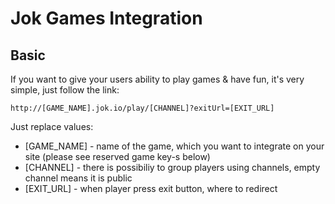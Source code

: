 Jok Games Integration
=====================


Basic
-----

If you want to give your users ability to play games & have fun, it's very simple, just follow the link:
```
http://[GAME_NAME].jok.io/play/[CHANNEL]?exitUrl=[EXIT_URL]
```
Just replace values:
* [GAME_NAME] - name of the game, which you want to integrate on your site (please see reserved game key-s below)
* [CHANNEL] - there is possibiliy to group players using channels, empty channel means it is public
* [EXIT_URL] - when player press exit button, where to redirect

